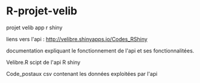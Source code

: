 # R-projet-velib
projet velib app r shiny

liens vers l'api : http://velibre.shinyapps.io/Codes_RShiny

documentation expliquant le fonctionnement de l'api et ses fonctionnalitées.

Velibre.R scipt de l'api R shiny

Code_postaux csv contenant les données exploitées par l'api

